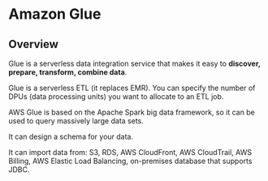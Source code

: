 # Amazon Glue

## Overview

Glue is a serverless data integration service that makes it easy to **discover, prepare, transform, combine data**.

Glue is a serverless ETL (it replaces EMR). You can specify the number of DPUs (data processing units) you want to allocate to an ETL job.

AWS Glue is based on the Apache Spark big data framework, so it can be used to query massively large data sets.

It can design a schema for your data.

It can import data from: S3, RDS, AWS CloudFront, AWS CloudTrail, AWS Billing, AWS Elastic Load Balancing, on-premises database that supports JDBC.
